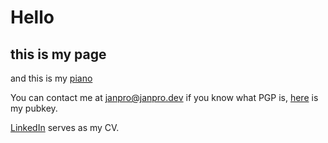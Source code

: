 # Hello

## this is my page

and this is my [piano](https://memepiano.janpro.dev/)


You can contact me at [janpro@janpro.dev](mailto:janpro@janpro.dev) if you know what PGP is, [here](publickey.janpro%40janpro.dev-dfd3b2c770284933f795d50be24a40972c22a12d.asc) is my pubkey.

[LinkedIn](https://linkedin.com/in/janprovaznik) serves as my CV.

